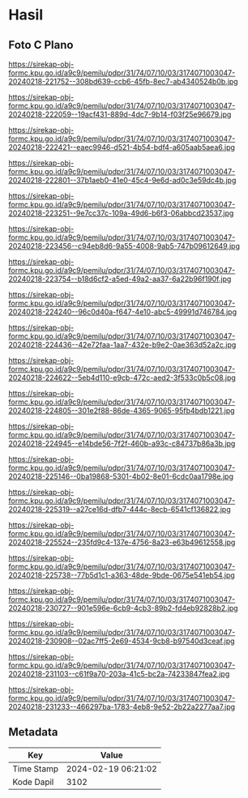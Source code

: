 # Hasil

## Foto C Plano

https://sirekap-obj-formc.kpu.go.id/a9c9/pemilu/pdpr/31/74/07/10/03/3174071003047-20240218-221752--308bd639-ccb6-45fb-8ec7-ab4340524b0b.jpg

https://sirekap-obj-formc.kpu.go.id/a9c9/pemilu/pdpr/31/74/07/10/03/3174071003047-20240218-222059--19acf431-889d-4dc7-9b14-f03f25e96679.jpg

https://sirekap-obj-formc.kpu.go.id/a9c9/pemilu/pdpr/31/74/07/10/03/3174071003047-20240218-222421--eaec9946-d521-4b54-bdf4-a605aab5aea6.jpg

https://sirekap-obj-formc.kpu.go.id/a9c9/pemilu/pdpr/31/74/07/10/03/3174071003047-20240218-222801--37b1aeb0-41e0-45c4-9e6d-ad0c3e59dc4b.jpg

https://sirekap-obj-formc.kpu.go.id/a9c9/pemilu/pdpr/31/74/07/10/03/3174071003047-20240218-223251--9e7cc37c-109a-49d6-b6f3-06abbcd23537.jpg

https://sirekap-obj-formc.kpu.go.id/a9c9/pemilu/pdpr/31/74/07/10/03/3174071003047-20240218-223456--c94eb8d6-9a55-4008-9ab5-747b09612649.jpg

https://sirekap-obj-formc.kpu.go.id/a9c9/pemilu/pdpr/31/74/07/10/03/3174071003047-20240218-223754--b18d6cf2-a5ed-49a2-aa37-6a22b96f190f.jpg

https://sirekap-obj-formc.kpu.go.id/a9c9/pemilu/pdpr/31/74/07/10/03/3174071003047-20240218-224240--96c0d40a-f647-4e10-abc5-49991d746784.jpg

https://sirekap-obj-formc.kpu.go.id/a9c9/pemilu/pdpr/31/74/07/10/03/3174071003047-20240218-224436--42e72faa-1aa7-432e-b9e2-0ae363d52a2c.jpg

https://sirekap-obj-formc.kpu.go.id/a9c9/pemilu/pdpr/31/74/07/10/03/3174071003047-20240218-224622--5eb4d110-e9cb-472c-aed2-3f533c0b5c08.jpg

https://sirekap-obj-formc.kpu.go.id/a9c9/pemilu/pdpr/31/74/07/10/03/3174071003047-20240218-224805--301e2f88-86de-4365-9065-95fb4bdb1221.jpg

https://sirekap-obj-formc.kpu.go.id/a9c9/pemilu/pdpr/31/74/07/10/03/3174071003047-20240218-224945--e14bde56-7f2f-460b-a93c-c84737b86a3b.jpg

https://sirekap-obj-formc.kpu.go.id/a9c9/pemilu/pdpr/31/74/07/10/03/3174071003047-20240218-225146--0ba19868-5301-4b02-8e01-6cdc0aa1798e.jpg

https://sirekap-obj-formc.kpu.go.id/a9c9/pemilu/pdpr/31/74/07/10/03/3174071003047-20240218-225319--a27ce16d-dfb7-444c-8ecb-6541cf136822.jpg

https://sirekap-obj-formc.kpu.go.id/a9c9/pemilu/pdpr/31/74/07/10/03/3174071003047-20240218-225524--235fd9c4-137e-4756-8a23-e63b49612558.jpg

https://sirekap-obj-formc.kpu.go.id/a9c9/pemilu/pdpr/31/74/07/10/03/3174071003047-20240218-225738--77b5d1c1-a363-48de-9bde-0675e541eb54.jpg

https://sirekap-obj-formc.kpu.go.id/a9c9/pemilu/pdpr/31/74/07/10/03/3174071003047-20240218-230727--901e596e-6cb9-4cb3-89b2-fd4eb92828b2.jpg

https://sirekap-obj-formc.kpu.go.id/a9c9/pemilu/pdpr/31/74/07/10/03/3174071003047-20240218-230908--02ac7ff5-2e69-4534-9cb8-b97540d3ceaf.jpg

https://sirekap-obj-formc.kpu.go.id/a9c9/pemilu/pdpr/31/74/07/10/03/3174071003047-20240218-231103--c61f9a70-203a-41c5-bc2a-74233847fea2.jpg

https://sirekap-obj-formc.kpu.go.id/a9c9/pemilu/pdpr/31/74/07/10/03/3174071003047-20240218-231233--466297ba-1783-4eb8-9e52-2b22a2277aa7.jpg


## Metadata

| Key        | Value               |
| ---------- | ------------------- |
| Time Stamp | 2024-02-19 06:21:02 |
| Kode Dapil | 3102                |



